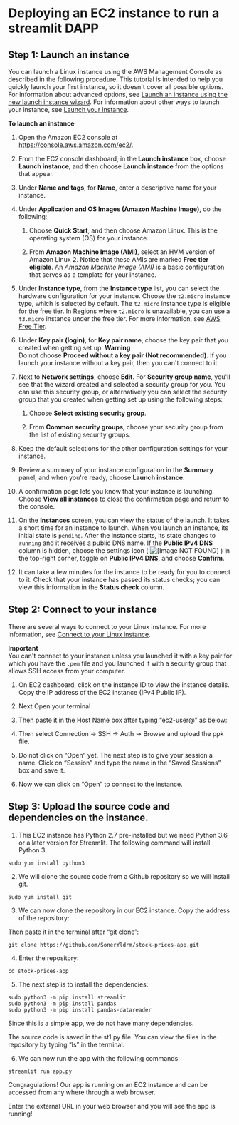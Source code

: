 Deploying an EC2 instance to run a streamlit DAPP
===================================

## Step 1: Launch an instance<a name="ec2-launch-instance"></a>

You can launch a Linux instance using the AWS Management Console as described in the following procedure\. This tutorial is intended to help you quickly launch your first instance, so it doesn't cover all possible options\. For information about advanced options, see [Launch an instance using the new launch instance wizard](ec2-launch-instance-wizard.md)\. For information about other ways to launch your instance, see [Launch your instance](LaunchingAndUsingInstances.md)\.

**To launch an instance**

1. Open the Amazon EC2 console at [https://console\.aws\.amazon\.com/ec2/](https://console.aws.amazon.com/ec2/)\.

1. From the EC2 console dashboard, in the **Launch instance** box, choose **Launch instance**, and then choose **Launch instance** from the options that appear\.

1. Under **Name and tags**, for **Name**, enter a descriptive name for your instance\.

1. Under **Application and OS Images \(Amazon Machine Image\)**, do the following:

   1. Choose **Quick Start**, and then choose Amazon Linux\. This is the operating system \(OS\) for your instance\.

   1. From **Amazon Machine Image \(AMI\)**, select an HVM version of Amazon Linux 2\. Notice that these AMIs are marked **Free tier eligible**\. An *Amazon Machine Image \(AMI\)* is a basic configuration that serves as a template for your instance\.

1. Under **Instance type**, from the **Instance type** list, you can select the hardware configuration for your instance\. Choose the `t2.micro` instance type, which is selected by default\. The `t2.micro` instance type is eligible for the free tier\. In Regions where `t2.micro` is unavailable, you can use a `t3.micro` instance under the free tier\. For more information, see [AWS Free Tier](https://aws.amazon.com/free/)\.

1. Under **Key pair \(login\)**, for **Key pair name**, choose the key pair that you created when getting set up\.
**Warning**  
Do not choose **Proceed without a key pair \(Not recommended\)**\. If you launch your instance without a key pair, then you can't connect to it\.

1. Next to **Network settings**, choose **Edit**\. For **Security group name**, you'll see that the wizard created and selected a security group for you\. You can use this security group, or alternatively you can select the security group that you created when getting set up using the following steps:

   1. Choose **Select existing security group**\.

   1. From **Common security groups**, choose your security group from the list of existing security groups\.

1. Keep the default selections for the other configuration settings for your instance\. 

1. Review a summary of your instance configuration in the **Summary** panel, and when you're ready, choose **Launch instance**\.

1. A confirmation page lets you know that your instance is launching\. Choose **View all instances** to close the confirmation page and return to the console\.

1. On the **Instances** screen, you can view the status of the launch\. It takes a short time for an instance to launch\. When you launch an instance, its initial state is `pending`\. After the instance starts, its state changes to `running` and it receives a public DNS name\. If the **Public IPv4 DNS** column is hidden, choose the settings icon \( ![\[Image NOT FOUND\]](http://docs.aws.amazon.com/AWSEC2/latest/UserGuide/images/settings-icon.png) \) in the top\-right corner, toggle on **Public IPv4 DNS**, and choose **Confirm**\.

1. It can take a few minutes for the instance to be ready for you to connect to it\. Check that your instance has passed its status checks; you can view this information in the **Status check** column\.

## Step 2: Connect to your instance<a name="ec2-connect-to-instance-linux"></a>

There are several ways to connect to your Linux instance\. For more information, see [Connect to your Linux instance](AccessingInstances.md)\.

**Important**  
You can't connect to your instance unless you launched it with a key pair for which you have the `.pem` file and you launched it with a security group that allows SSH access from your computer\.

1. On EC2 dashboard, click on the instance ID to view the instance details. Copy the IP address of the EC2 instance (IPv4 Public IP).

2. Next Open your terminal

3. Then paste it in the Host Name box after typing “ec2-user@” as below:

4. Then select Connection -> SSH -> Auth -> Browse and upload the ppk file.

5. Do not click on “Open” yet. The next step is to give your session a name. Click on “Session” and type the name in the “Saved Sessions” box and save it.

6. Now we can click on “Open” to connect to the instance.


## Step 3: Upload the source code and dependencies on the instance.

1. This EC2 instance has Python 2.7 pre-installed but we need Python 3.6 or a later version for Streamlit. The following command will install Python 3.

```
sudo yum install python3
```

2. We will clone the source code from a Github repository so we will install git.

```
sudo yum install git
```

3. We can now clone the repository in our EC2 instance. Copy the address of the repository:

Then paste it in the terminal after “git clone”:
```
git clone https://github.com/SonerYldrm/stock-prices-app.git
```

4. Enter the repository:

```
cd stock-prices-app
```

5. The next step is to install the dependencies:

```
sudo python3 -m pip install streamlit
sudo python3 -m pip install pandas
sudo python3 -m pip install pandas-datareader
```

Since this is a simple app, we do not have many dependencies.

The source code is saved in the st1.py file. You can view the files in the repository by typing “ls” in the terminal.

6. We can now run the app with the following commands:

```
streamlit run app.py
```


Congragulations! Our app is running on an EC2 instance and can be accessed from any where through a web browser.

Enter the external URL in your web browser and you will see the app is running!
